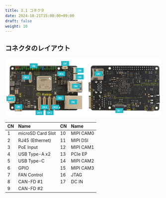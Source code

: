 ```yaml
---
title: 3.1 コネクタ
date: 2024-10-21T15:00:00+09:00
draft: false
weight: 10
---
```

## コネクタのレイアウト
![Connectors](images/Kakip_Connectors.png)

|CN|Name|CN|Name|
|:---|:---|:---|:---|
|1|microSD Card Slot|10|MIPI CAM0|
|2|RJ45 (Ethernet)|11|MIPI DSI|
|3|PoE Input|12|MIPI CAM1|
|4|USB Type-A x2|13|PCIe EP|
|5|USB Type-C|14|MIPI CAM2|
|6|GPIO|15|MIPI CAM3|
|7|FAN Control|16|JTAG|
|8|CAN-FD #1|17|DC IN|
|9|CAN-FD #2|||

